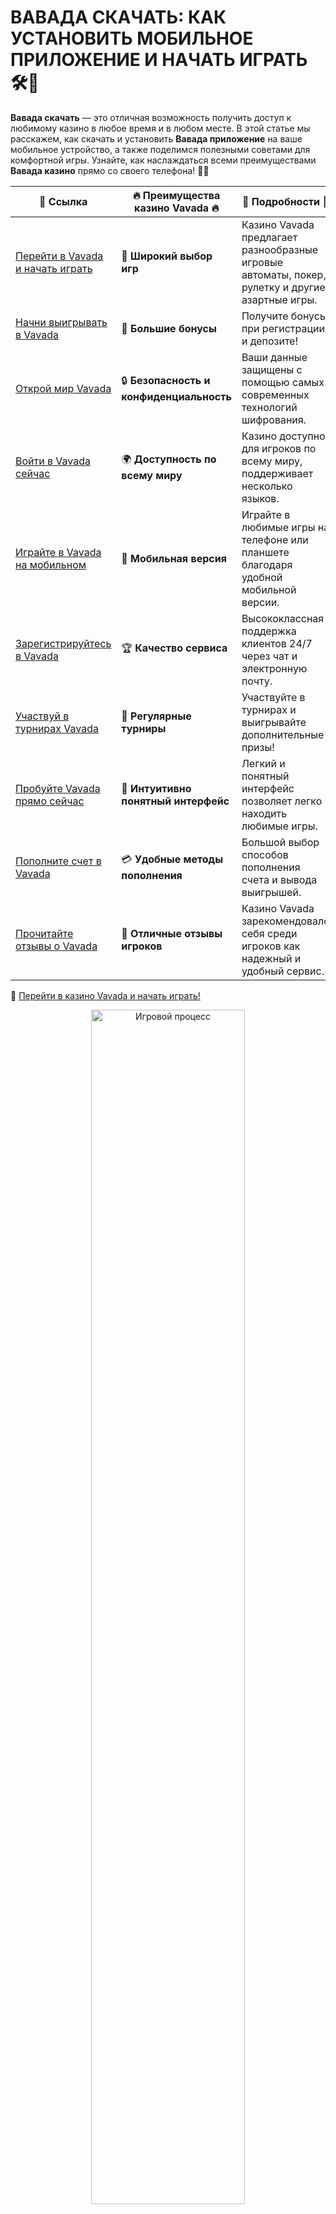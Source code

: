 # ВАВАДА СКАЧАТЬ: КАК УСТАНОВИТЬ МОБИЛЬНОЕ ПРИЛОЖЕНИЕ И НАЧАТЬ ИГРАТЬ 🛠️📱

**Вавада скачать** — это отличная возможность получить доступ к любимому казино в любое время и в любом месте. В этой статье мы расскажем, как скачать и установить **Вавада приложение** на ваше мобильное устройство, а также поделимся полезными советами для комфортной игры. Узнайте, как наслаждаться всеми преимуществами **Вавада казино** прямо со своего телефона! 🎰📲

| 🔗 **Ссылка**                                         | 🔥 **Преимущества казино Vavada** 🔥  | 🌟 **Подробности** 🌟 |
|-----------------------------------------------------|-------------------------------------|----------------------|
| [Перейти в Vavada и начать играть](https://vavadapartner.pro/?promo=ea5c9275-6854-4505-94fc-95ab18221945-linkb2) | 🎰 **Широкий выбор игр**           | Казино Vavada предлагает разнообразные игровые автоматы, покер, рулетку и другие азартные игры. |
| [Начни выигрывать в Vavada](https://vavadapartner.pro/?promo=ea5c9275-6854-4505-94fc-95ab18221945-linkb2) | 💸 **Большие бонусы**              | Получите бонусы при регистрации и депозите! |
| [Открой мир Vavada](https://vavadapartner.pro/?promo=ea5c9275-6854-4505-94fc-95ab18221945-linkb2) | 🔒 **Безопасность и конфиденциальность** | Ваши данные защищены с помощью самых современных технологий шифрования. |
| [Войти в Vavada сейчас](https://vavadapartner.pro/?promo=ea5c9275-6854-4505-94fc-95ab18221945-linkb2) | 🌍 **Доступность по всему миру**    | Казино доступно для игроков по всему миру, поддерживает несколько языков. |
| [Играйте в Vavada на мобильном](https://vavadapartner.pro/?promo=ea5c9275-6854-4505-94fc-95ab18221945-linkb2) | 📱 **Мобильная версия**            | Играйте в любимые игры на телефоне или планшете благодаря удобной мобильной версии. |
| [Зарегистрируйтесь в Vavada](https://vavadapartner.pro/?promo=ea5c9275-6854-4505-94fc-95ab18221945-linkb2) | 🏆 **Качество сервиса**            | Высококлассная поддержка клиентов 24/7 через чат и электронную почту. |
| [Участвуй в турнирах Vavada](https://vavadapartner.pro/?promo=ea5c9275-6854-4505-94fc-95ab18221945-linkb2) | 🎉 **Регулярные турниры**          | Участвуйте в турнирах и выигрывайте дополнительные призы! |
| [Пробуйте Vavada прямо сейчас](https://vavadapartner.pro/?promo=ea5c9275-6854-4505-94fc-95ab18221945-linkb2) | 🎯 **Интуитивно понятный интерфейс** | Легкий и понятный интерфейс позволяет легко находить любимые игры. |
| [Пополните счет в Vavada](https://vavadapartner.pro/?promo=ea5c9275-6854-4505-94fc-95ab18221945-linkb2) | 💳 **Удобные методы пополнения**   | Большой выбор способов пополнения счета и вывода выигрышей. |
| [Прочитайте отзывы о Vavada](https://vavadapartner.pro/?promo=ea5c9275-6854-4505-94fc-95ab18221945-linkb2) | 💬 **Отличные отзывы игроков**     | Казино Vavada зарекомендовало себя среди игроков как надежный и удобный сервис. |

🔗 [Перейти в казино Vavada и начать играть!](https://vavadapartner.pro/?promo=ea5c9275-6854-4505-94fc-95ab18221945-linkb2)

<div align="center"> <img src="https://i.pinimg.com/originals/1d/b3/25/1db325483acbe642c6d4e6fdd73a4988.gif" alt="Игровой процесс" width="70%"> </div>
---

![Вавада скачать](https://sro-opus.ru/top/zwezodlu/img104850.jpg)

## ПОЧЕМУ СТОИТ СКАЧАТЬ ПРИЛОЖЕНИЕ ВАВАДА? 📥

Скачивание и использование мобильного приложения **Вавада** предоставляет игрокам массу преимуществ:
- **Доступность в любое время**: Вы можете играть и делать ставки где угодно, без необходимости сидеть за компьютером.
- **Быстрый доступ к играм**: Все игры, бонусы и акции доступны одним нажатием.
- **Удобство и мобильность**: Приложение предоставляет оптимизированный интерфейс для мобильных устройств, что делает процесс игры комфортным и быстрым.

## КАК СКАЧАТЬ ПРИЛОЖЕНИЕ ВАВАДА? 📲

### 1. СКАЧИВАНИЕ ДЛЯ АНДРОИД 📱
Для того чтобы скачать приложение **Вавада** на Android, выполните следующие шаги:
- Перейдите на официальный сайт **Вавада казино**.
- Найдите раздел с приложением для Android.
- Скачайте установочный файл (APK) на свое устройство.
- После завершения загрузки откройте файл и подтвердите установку приложения.
- Запустите приложение и войдите в свой аккаунт.

### 2. СКАЧИВАНИЕ ДЛЯ IOS 🍏
Если у вас iPhone или iPad, скачать **Вавада приложение** можно через App Store:
- Откройте App Store на своем устройстве.
- В строке поиска введите **Вавада**.
- Найдите приложение и нажмите кнопку "Скачать".
- Установите приложение и откройте его.
- Войдите в свой аккаунт, и наслаждайтесь игрой!

### 3. ПРОБЛЕМЫ С СКАЧИВАНИЕМ 📉
Если вам не удается скачать приложение, возможно, это связано с техническими ограничениями на вашем устройстве. В этом случае:
- Убедитесь, что ваше устройство поддерживает нужную версию приложения.
- Для Android убедитесь, что разрешено скачивание приложений из сторонних источников.
- Проверьте, есть ли у вас достаточно свободного места на устройстве.

## КАКИЕ ПРЕИМУЩЕСТВА ИСПОЛЬЗОВАНИЯ ПРИЛОЖЕНИЯ ВАВАДА? 🚀

### 1. УДОБСТВО И ПРАКТИЧНОСТЬ 📱
**Вавада приложение** позволяет вам играть на ходу. Приложение имеет компактный и интуитивно понятный интерфейс, благодаря чему вы можете быстро ориентироваться в играх, управлении аккаунтом и бонусах.

### 2. ВСЕ ИГРЫ В КАРМАНЕ 🎮
Все ваши любимые игры — от слотов до настольных игр — доступны в мобильной версии. Кроме того, через приложение можно участвовать в турнирах и получать бонусы.

### 3. ОПЕРАТИВНОСТЬ ОПЕРАЦИЙ 💳
Мобильное приложение позволяет быстро пополнять счет и выводить выигрыши. Вы можете использовать те же методы оплаты, что и на десктопной версии, но процесс становится значительно удобнее и быстрее.

### 4. СОВМЕСТИМОСТЬ С РАЗНЫМИ УСТРОЙСТВАМИ 📲
**Вавада** оптимизировала свое приложение как для устройств на Android, так и для iOS, чтобы обеспечить бесперебойную работу на большинстве современных смартфонов и планшетов.

## ОТЛИЧИЯ ПРИЛОЖЕНИЯ ОТ МОБИЛЬНОГО САЙТА 📊

Хотя мобильная версия **Вавада казино** доступна через браузер, приложение имеет несколько преимуществ:
- **Лучшее использование ресурсов устройства**: Приложение работает быстрее и не требует постоянного подключения к интернету, как мобильный сайт.
- **Безопасность и стабильность**: Приложение обновляется автоматически, что гарантирует актуальность и безопасность всех функций.
- **Отсутствие рекламы**: В отличие от мобильной версии сайта, приложение не содержит навязчивой рекламы, что создает более комфортные условия для игры.

## ВОПРОСЫ И ОТВЕТЫ ❓

### Как скачать **Вавада приложение** для Android?
Для Android нужно скачать APK-файл с официального сайта казино и установить его, разрешив установку приложений из сторонних источников.

### Где найти **Вавада приложение** для iOS?
Для iOS приложение доступно в App Store. Просто найдите его в поиске и нажмите "Скачать".

### Нужно ли обновлять приложение?
Да, как и все мобильные приложения, **Вавада** периодически выпускает обновления, которые исправляют ошибки и добавляют новые функции. Обновления происходят автоматически через Google Play или App Store.

### Можно ли играть в **Вавада** без скачивания приложения?
Да, вы можете играть через мобильный сайт, но приложение предоставляет лучший опыт с более быстрым доступом и удобным интерфейсом.

## ИТОГИ 💡

Скачав **Вавада приложение**, вы получаете множество преимуществ, включая доступ к играм в любое время и удобное управление аккаунтом. Независимо от того, используете ли вы Android или iOS, мобильное приложение **Вавада** обеспечит вам быстрый доступ ко всем функциям казино и приятный игровой процесс.

**Скачивайте Вавада приложение и наслаждайтесь игрой прямо с вашего устройства!** 🚀🎰
